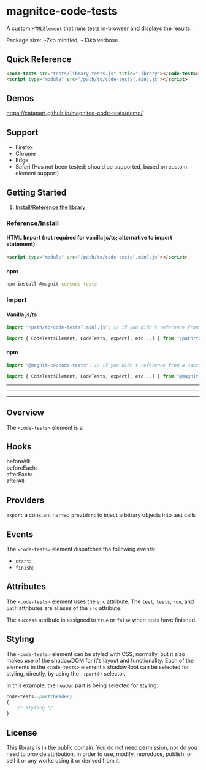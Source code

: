 # magnitce-code-tests
A custom `HTMLElement` that runs tests in-browser and displays the results. 

Package size: ~7kb minified, ~13kb verbose.

## Quick Reference
```html
<code-tests src="tests/library.tests.js" title="Library"></code-tests>
<script type="module" src="/path/to/code-tests[.min].js"></script>
```

## Demos
https://catapart.github.io/magnitce-code-tests/demo/

## Support
- Firefox
- Chrome
- Edge
- <s>Safari</s> (Has not been tested; should be supported, based on custom element support)

## Getting Started
 1. [Install/Reference the library](#referenceinstall)

### Reference/Install
#### HTML Import (not required for vanilla js/ts; alternative to import statement)
```html
<script type="module" src="/path/to/code-tests[.min].js"></script>
```
#### npm
```cmd
npm install @magnit-ce/code-tests
```

### Import
#### Vanilla js/ts
```js
import "/path/to/code-tests[.min].js"; // if you didn't reference from a <script>, reference with an import like this

import { CodeTestsElement, CodeTests, expect[, etc...] } from "/path/to/code-tests[.min].js";
```
#### npm
```js
import "@magnit-ce/code-tests"; // if you didn't reference from a <script>, reference with an import like this

import { CodeTestsElement, CodeTests, expect[, etc...] } from "@magnit-ce/code-tests";
```

---
---
---

## Overview
The `<code-tests>` element is a 

## Hooks
beforeAll:  
beforeEach:  
afterEach:  
afterAll:  

## Providers
`export` a constant named `providers` to inject arbitrary objects into test calls

## Events
The `<code-tests>` element dispatches the following events:
- `start`: 
- `finish`: 

## Attributes
The `<code-tests>` element uses the `src` attribute.
The  `test`, `tests`, `run`, and `path` attributes are aliases of the `src` attribute.

The `success` attribute is assigned to `true` or `false` when tests have finished.

## Styling
The `<code-tests>` element can be styled with CSS, normally, but it also makes use of the shadowDOM for it's layout and functionality. Each of the elements in the `<code-tests>` element's shadowRoot can be selected for styling, directly, by using the `::part()` selector.

In this example, the `header` part is being selected for styling:
```css
code-tests::part(header)
{
    /* styling */
}
```

## License
This library is in the public domain. You do not need permission, nor do you need to provide attribution, in order to use, modify, reproduce, publish, or sell it or any works using it or derived from it.